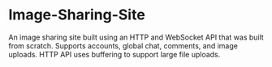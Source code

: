 # Image-Sharing-Site
An image sharing site built using an HTTP and WebSocket API that was built from scratch. Supports accounts, global chat, comments, and image uploads. HTTP API uses buffering to support large file uploads.
